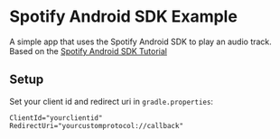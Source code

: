 # Spotify Android SDK Example

A simple app that uses the Spotify Android SDK to play an audio track.
Based on the [Spotify Android SDK Tutorial](https://developer.spotify.com/technologies/spotify-android-sdk/tutorial/)

## Setup

Set your client id and redirect uri in `gradle.properties`:

```
ClientId="yourclientid"
RedirectUri="yourcustomprotocol://callback"
```

